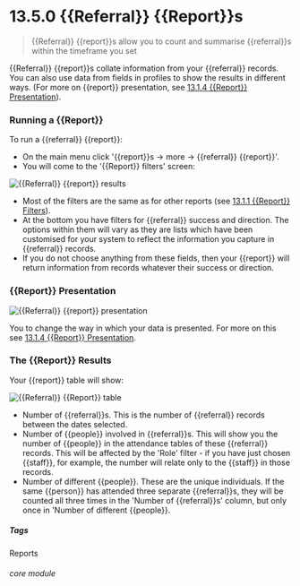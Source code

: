 # 13.5.0 {{Referral}} {{Report}}s

> {{Referral}} {{report}}s allow you to count and summarise {{referral}}s within the timeframe you set


{{Referral}} {{report}}s collate information from your {{referral}} records. You can also use data from fields in profiles to show the results in different ways. (For more on {{report}} presentation, see [13.1.4 {{Report}} Presentation](/help/index/p/13.1.4)). 

### Running a {{Report}}

To run a {{referral}} {{report}}:

- On the main menu click '{{report}}s -> more -> {{referral}} {{report}}'.
- You will come to the '{{Report}} filters' screen:

![{{Referral}} {{report}} results](13.5.0a.png)

- Most of the filters are the same as for other reports (see [13.1.1 {{Report}} Filters](/help/index/p/13.1.1)).
- At the bottom you have filters for {{referral}} success and direction. The options within them will vary as they are lists which have been customised for your system to reflect the information you capture in {{referral}} records. 
- If you do not choose anything from these fields, then your {{report}} will return information from records whatever their success or direction.


### {{Report}} Presentation

![{{Referral}} {{report}} presentation](13.5.0b.png)

You to change the way in which your data is presented. For more on this see [13.1.4 {{Report}} Presentation](/help/index/p/13.1.4).


### The {{Report}} Results

Your {{report}} table will show:

![{{Referral}} {{Report}} table](13.5.0c.png)

- Number of {{referral}}s. This is the number of {{referral}} records between the dates selected.
- Number of {{people}} involved in {{referral}}s. This will show you the number of {{people}} in the attendance tables of these {{referral}} records. This will be affected by the 'Role' filter - if you have just chosen {{staff}}, for example, the number will relate only to the {{staff}} in those records.
- Number of different {{people}}. These are the unique individuals. If the same {{person}} has attended three separate {{referral}}s, they will be counted all three times in the 'Number of {{referral}}s' column, but only once in 'Number of different {{people}}.


##### Tags
Reports

###### core module
